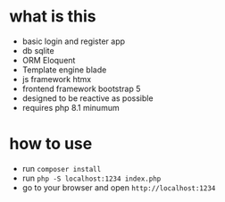 # what is this 
- basic login and register app
- db sqlite
- ORM Eloquent
- Template engine blade
- js framework htmx
- frontend framework bootstrap 5
- designed to be reactive as possible 
- requires php 8.1 minumum
  
# how to use
- run `composer install`
- run `php -S localhost:1234 index.php`
- go to your browser and open `http://localhost:1234`



